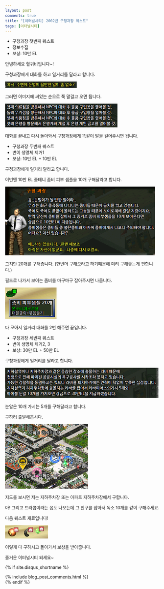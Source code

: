 ```yaml
---
layout: post
comments: true
title: "[이터널시티] 2002년 구청과장 퀘스트"
tags: [이터널시티]
---
```


- 구청과장 첫번째 퀘스트
- 정보수집
- 보상: 10만 EL

안녕하세요 혈귀비입니다~!

구청과장에게 대화를 하고 일거리를 달라고 합니다.

![eternalcity](/assets/image/eternalcity/2002/2002001.PNG)

그러면 이미지에 써있는 순으로 쭉 말걸고 오면 됩니다.

![eternalcity](/assets/image/eternalcity/2002/2002002.PNG)

대화를 끝내고 다시 돌아와서 구청과장에게 똑같이 말을 걸어주시면 됩니다.

- 구청과장 두번째 퀘스트
- 변이 생명체 제거1
- 보상: 10만 EL + 10만 EL

구청과장에게 일거리 달라고 합니다.

이번엔 10만 EL 줄테니 좀비 피부 샘플을 10개 구해달라고 합니다.

![eternalcity](/assets/image/eternalcity/2002/2002003.PNG)

그치만 20개를 구해줍니다. (한번더 구해오라고 하기떄문에 미리 구해놓는게 편합니다.)

필드로 나가서 보이는 좀비를 마구마구 잡아주시면 나옵니다.

![eternalcity](/assets/image/eternalcity/2002/2002004.PNG)

다 모아서 일거리 대화를 2번 해주면 끝입니다.

- 구청과장 세번째 퀘스트
- 변이 생명체 제거2, 3
- 보상: 30만 EL + 50만 EL

구청과장에게 일거리를 달라고 합니다.

![eternalcity](/assets/image/eternalcity/2002/2002005.PNG)

눈알은 10개 가시는 5개를 구해달라고 합니다.

구하러 출발해봅시다.

![eternalcity](/assets/image/eternalcity/2002/2002006.PNG)

지도를 보시면 저는 지하주차장 또는 아파트 지하주차장에서 구합니다.

아! 그리고 드라콥이라는 몹도 나오는데 그 친구를 잡아서 독소 10개를 같이 구해주세요.

다음 퀘스트 재료입니다!

![eternalcity](/assets/image/eternalcity/2002/2002007.PNG)

이렇게 다 구하시고 돌아가서 보상을 받아줍니다.

즐거운 이터널시티 되세요~

{% if site.disqus_shortname %}
<div class="comments">
  {% include blog_post_comments.html %}
</div>
{% endif %}

<div id="disqus_thread"></div>